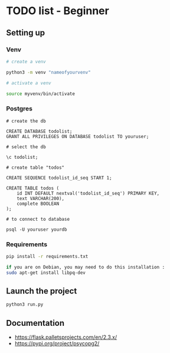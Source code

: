 # TODO list - Beginner

## Setting up

### Venv

```bash
# create a venv

python3 -m venv "nameofyourvenv"

# activate a venv

source myvenv/bin/activate
```

### Postgres

```psql
# create the db

CREATE DATABASE todolist;
GRANT ALL PRIVILEGES ON DATABASE todolist TO youruser;

# select the db

\c todolist;

# create table "todos"

CREATE SEQUENCE todolist_id_seq START 1;

CREATE TABLE todos ( 
    id INT DEFAULT nextval('todolist_id_seq') PRIMARY KEY, 
    text VARCHAR(200),
    complete BOOLEAN
);

# to connect to database

psql -U youruser yourdb
```

### Requirements

```bash
pip install -r requirements.txt

if you are on Debian, you may need to do this installation :
sudo apt-get install libpq-dev
```

## Launch the project
```bash
python3 run.py
```

## Documentation

- https://flask.palletsprojects.com/en/2.3.x/
- https://pypi.org/project/psycopg2/

